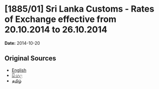 # [1885/01] Sri Lanka Customs - Rates of Exchange effective from 20.10.2014 to 26.10.2014

**Date:** 2014-10-20

## Original Sources

- [English](https://documents.gov.lk/view/extra-gazettes/2014/10/1885-01_E.pdf)
- [සිංහල](https://documents.gov.lk/view/extra-gazettes/2014/10/1885-01_S.pdf)
- [தமிழ்](https://documents.gov.lk/view/extra-gazettes/2014/10/1885-01_T.pdf)
